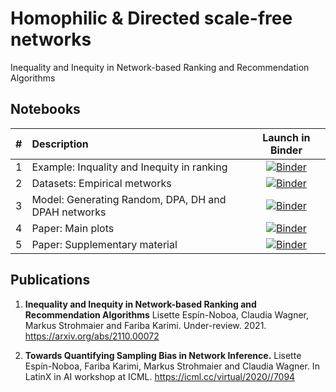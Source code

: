 # Homophilic & Directed scale-free networks
Inequality and Inequity in Network-based Ranking and Recommendation Algorithms

## Notebooks
| # | Description | Launch in Binder |
| :---: | :- | :---: |
| 1 | Example: Inquality and Inequity in ranking | [![Binder](https://notebooks.gesis.org/binder/badge_logo.svg)](https://notebooks.gesis.org/binder/v2/gh/gesiscss/Homophilic_Directed_ScaleFree_Networks/master?filepath=0.%20Toy-example.ipynb) |
| 2 | Datasets: Empirical metworks | [![Binder](https://notebooks.gesis.org/binder/badge_logo.svg)](https://notebooks.gesis.org/binder/v2/gh/gesiscss/Homophilic_Directed_ScaleFree_Networks/master?filepath=1.%20Empirical%20Networks.ipynb) |
| 3 | Model: Generating Random, DPA, DH and DPAH networks | [![Binder](https://notebooks.gesis.org/binder/badge_logo.svg)](https://notebooks.gesis.org/binder/v2/gh/gesiscss/Homophilic_Directed_ScaleFree_Networks/master?filepath=2.%20Synthetic%20Networks.ipynb) |
| 4 | Paper: Main plots | [![Binder](https://notebooks.gesis.org/binder/badge_logo.svg)](https://notebooks.gesis.org/binder/v2/gh/gesiscss/Homophilic_Directed_ScaleFree_Networks/master?filepath=3.%20Plots%20in%20paper.ipynb) |
| 5 | Paper: Supplementary material | [![Binder](https://notebooks.gesis.org/binder/badge_logo.svg)](https://notebooks.gesis.org/binder/v2/gh/gesiscss/Homophilic_Directed_ScaleFree_Networks/master?filepath=4.%20Supplementary%20material.ipynb) | |


## Publications
1.  **Inequality and Inequity in Network-based Ranking and Recommendation Algorithms**
Lisette Espín-Noboa, Claudia Wagner, Markus Strohmaier and Fariba Karimi. Under-review. 2021. https://arxiv.org/abs/2110.00072

2.  **Towards Quantifying Sampling Bias in Network Inference.**
Lisette Espín-Noboa, Fariba Karimi, Markus Strohmaier and Claudia Wagner. In LatinX in AI workshop at ICML. https://icml.cc/virtual/2020//7094
